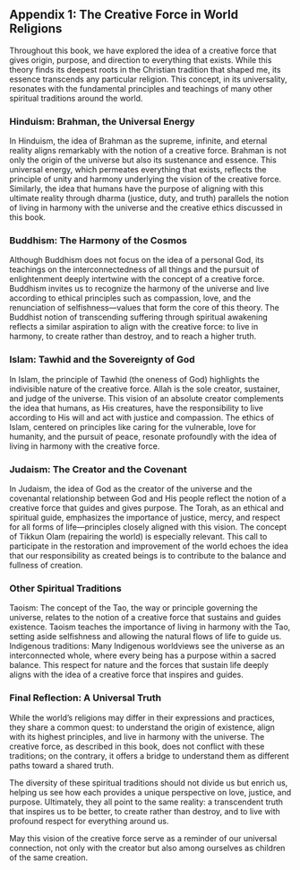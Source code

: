 ## Appendix 1: The Creative Force in World Religions

Throughout this book, we have explored the idea of a creative force that gives origin, purpose, and direction to everything that exists. While this theory finds its deepest roots in the Christian tradition that shaped me, its essence transcends any particular religion. This concept, in its universality, resonates with the fundamental principles and teachings of many other spiritual traditions around the world.

### Hinduism: Brahman, the Universal Energy
In Hinduism, the idea of Brahman as the supreme, infinite, and eternal reality aligns remarkably with the notion of a creative force. Brahman is not only the origin of the universe but also its sustenance and essence. This universal energy, which permeates everything that exists, reflects the principle of unity and harmony underlying the vision of the creative force. Similarly, the idea that humans have the purpose of aligning with this ultimate reality through dharma (justice, duty, and truth) parallels the notion of living in harmony with the universe and the creative ethics discussed in this book.

### Buddhism: The Harmony of the Cosmos
Although Buddhism does not focus on the idea of a personal God, its teachings on the interconnectedness of all things and the pursuit of enlightenment deeply intertwine with the concept of a creative force. Buddhism invites us to recognize the harmony of the universe and live according to ethical principles such as compassion, love, and the renunciation of selfishness—values that form the core of this theory. The Buddhist notion of transcending suffering through spiritual awakening reflects a similar aspiration to align with the creative force: to live in harmony, to create rather than destroy, and to reach a higher truth.

### Islam: Tawhid and the Sovereignty of God
In Islam, the principle of Tawhid (the oneness of God) highlights the indivisible nature of the creative force. Allah is the sole creator, sustainer, and judge of the universe. This vision of an absolute creator complements the idea that humans, as His creatures, have the responsibility to live according to His will and act with justice and compassion. The ethics of Islam, centered on principles like caring for the vulnerable, love for humanity, and the pursuit of peace, resonate profoundly with the idea of living in harmony with the creative force.

### Judaism: The Creator and the Covenant
In Judaism, the idea of God as the creator of the universe and the covenantal relationship between God and His people reflect the notion of a creative force that guides and gives purpose. The Torah, as an ethical and spiritual guide, emphasizes the importance of justice, mercy, and respect for all forms of life—principles closely aligned with this vision. The concept of Tikkun Olam (repairing the world) is especially relevant. This call to participate in the restoration and improvement of the world echoes the idea that our responsibility as created beings is to contribute to the balance and fullness of creation.

### Other Spiritual Traditions
Taoism: The concept of the Tao, the way or principle governing the universe, relates to the notion of a creative force that sustains and guides existence. Taoism teaches the importance of living in harmony with the Tao, setting aside selfishness and allowing the natural flows of life to guide us.
Indigenous traditions: Many Indigenous worldviews see the universe as an interconnected whole, where every being has a purpose within a sacred balance. This respect for nature and the forces that sustain life deeply aligns with the idea of a creative force that inspires and guides.
### Final Reflection: A Universal Truth
While the world’s religions may differ in their expressions and practices, they share a common quest: to understand the origin of existence, align with its highest principles, and live in harmony with the universe. The creative force, as described in this book, does not conflict with these traditions; on the contrary, it offers a bridge to understand them as different paths toward a shared truth.

The diversity of these spiritual traditions should not divide us but enrich us, helping us see how each provides a unique perspective on love, justice, and purpose. Ultimately, they all point to the same reality: a transcendent truth that inspires us to be better, to create rather than destroy, and to live with profound respect for everything around us.

May this vision of the creative force serve as a reminder of our universal connection, not only with the creator but also among ourselves as children of the same creation.







